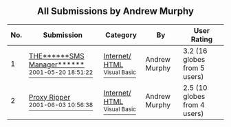 ﻿<div align="center">

## All Submissions by Andrew Murphy

</div>

No.  | Submission | Category | By   | User Rating
---- | ---------- | -------- | ---- | -----------
1 | [THE\*\*\*\*\*\*SMS Manager\*\*\*\*\*\*<br /><sup>2001-05-20 18:51:22</sup>](https://github.com/Planet-Source-Code/andrew-murphy-the-sms-manager__1-23326) | [Internet/ HTML<br /><sup>Visual Basic</sup>](../ByCategory/internet-html__1-34.md) | Andrew Murphy | 3.2 (16 globes from 5 users)
2 | [Proxy Ripper<br /><sup>2001-06-03 10:56:38</sup>](https://github.com/Planet-Source-Code/andrew-murphy-proxy-ripper__1-23728) | [Internet/ HTML<br /><sup>Visual Basic</sup>](../ByCategory/internet-html__1-34.md) | Andrew Murphy | 2.5 (10 globes from 4 users)
